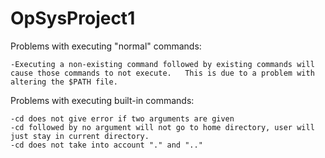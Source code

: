 # OpSysProject1

Problems with executing "normal" commands:

	-Executing a non-existing command followed by existing commands will cause those commands to not execute. 	This is due to a problem with    altering the $PATH file.
  
Problems with executing built-in commands:

	-cd does not give error if two arguments are given
	-cd followed by no argument will not go to home directory, user will just stay in current directory.
	-cd does not take into account "." and ".."
